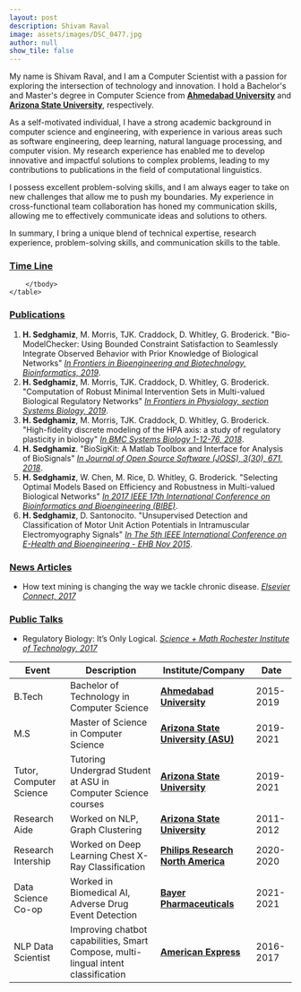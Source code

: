 ```yaml
---
layout: post
description: Shivam Raval
image: assets/images/DSC_0477.jpg
author: null
show_tile: false
---
```

My name is Shivam Raval, and I am a Computer Scientist with a passion for exploring the intersection of technology and innovation. I hold a Bachelor's and Master's degree in Computer Science from [**Ahmedabad University**](https://ahduni.edu.in/) and [**Arizona State University**](https://www.asu.edu/), respectively.

As a self-motivated individual, I have a strong academic background in computer science and engineering, with experience in various areas such as software engineering, deep learning, natural language processing, and computer vision. My research experience has enabled me to develop innovative and impactful solutions to complex problems, leading to my contributions to publications in the field of computational linguistics.

I possess excellent problem-solving skills, and I am always eager to take on new challenges that allow me to push my boundaries. My experience in cross-functional team collaboration has honed my communication skills, allowing me to effectively communicate ideas and solutions to others.

In summary, I bring a unique blend of technical expertise, research experience, problem-solving skills, and communication skills to the table.

<!-- Interactive Software knowledge -->



<!-- Two -->
<section id="three" class="spotlights">
	<section>
	    <div class="3u" id="chart_title"></div>
		<div class="12u" id="chart_program"></div>
		<div class="12u$" id="chart_sci"></div>
	</section>
</section>

<!-- Table -->
<h3><u>Time Line</u></h3>
<div class="table-wrapper" id="table_SS">
	<table>
		<thead>
			<tr>
				<th>Event</th>
				<th>Description</th>
				<th>Institute/Company</th>
				<th>Date</th>
			</tr>
		</thead>
		<tbody>
			<tr>
				<td>B.Tech</td>
				<td>Bachelor of Technology in Computer Science</td>
				<td><a href="https://ahduni.edu.in/"><b>Ahmedabad University</b></a></td>
				<td>2015-2019</td>
			</tr>
			<tr>
				<td>M.S</td>
				<td>Master of Science in Computer Science</td>
				<td><a href="[https://www.utm.my/](https://www.asu.edu/)"><b>Arizona State University (ASU)</b></a></td>
				<td>2019-2021</td>
			</tr>
			<tr>
				<td>Tutor, Computer Science</td>
				<td>Tutoring Undergrad Student at ASU in Computer Science courses</td>
				<td><a href="https://www.asu.edu/"><b>Arizona State University</b></a></td>
				<td>2019-2021</td>
			</tr>
			<tr>
				<td>Research Aide</td>
				<td>Worked on NLP, Graph Clustering</td>
				<td><a href="https://www.asu.edu/"><b>Arizona State University</b></a></td>
				<td>2011-2012</td>
			</tr>
			<tr>
				<td>Research Intership</td>
				<td>Worked on Deep Learning Chest X-Ray Classification</td>
				<td><a href="https://www.usa.philips.com/healthcare"><b>Philips Research North America</b></a></td>
				<td>2020-2020</td>
			</tr>
			<tr>
				<td>Data Science Co-op</td>
				<td>Worked in Biomedical AI, Adverse Drug Event Detection</td>
				<td><a href="https://www.bayer.com/en/pharma/pharmaceuticals"><b>Bayer Pharmaceuticals</b></a></td>
				<td>2021-2021</td>
			</tr>
			<tr>
				<td>NLP Data Scientist</td>
				<td>Improving chatbot capabilities, Smart Compose, multi-lingual intent classification</td>
				<td><a href="https://www.americanexpress.com/"><b>American Express</b></a></td>
				<td>2016-2017</td>
			</tr>
			
		</tbody>
	</table>
</div>
<h3><u>Publications</u></h3>
<ol>
			<li><b>H. Sedghamiz</b>, M. Morris, TJK. Craddock, D. Whitley, G. Broderick. 
			"Bio-ModelChecker: Using Bounded Constraint Satisfaction to Seamlessly Integrate Observed Behavior with Prior Knowledge of Biological Networks" 
			<a href="https://www.frontiersin.org/articles/10.3389/fbioe.2019.00048/abstract"> <i>In Frontiers in Bioengineering and Biotechnology, Bioinformatics, 2019</i></a>.</li>
			<li><b>H. Sedghamiz</b>, M. Morris, TJK. Craddock, D. Whitley, G. Broderick. "Computation of Robust Minimal Intervention Sets in Multi-valued Biological Regulatory Networks"
			<a href="https://www.frontiersin.org/articles/10.3389/fphys.2019.00241/abstract"><i>In Frontiers in Physiology, section Systems Biology, 2019</i></a>.</li>
			<li><b>H. Sedghamiz</b>, M. Morris, TJK. Craddock, D. Whitley, G. Broderick. "High-fidelity discrete modeling of the HPA axis: a study of regulatory plasticity in biology"
			<a href="https://bmcsystbiol.biomedcentral.com/articles/10.1186/s12918-018-0599-1"><i>In BMC Systems Biology 1-12-76, 2018</i></a>.</li>
			<li><b>H. Sedghamiz</b>. "BioSigKit: A Matlab Toolbox and Interface for Analysis of BioSignals"   
			<a href="http://joss.theoj.org/papers/10.21105/joss.00671"><i>In Journal of Open Source Software (JOSS), 3(30), 671, 2018</i></a>.</li>
			<li><b>H. Sedghamiz</b>, W. Chen, M. Rice, D. Whitley, G. Broderick. "Selecting Optimal Models Based on Efficiency and Robustness in Multi-valued Biological Networks" 
			<a href="https://ieeexplore.ieee.org/document/8251289/"><i>In 2017 IEEE 17th International Conference on Bioinformatics and Bioengineering (BIBE)</i></a>.</li>
			<li><b>H. Sedghamiz</b>, D. Santonocito. "Unsupervised Detection and Classification of Motor Unit Action Potentials in Intramuscular Electromyography Signals" 
			<a href="https://ieeexplore.ieee.org/document/7391510"><i>In The 5th IEEE International Conference on E-Health and Bioengineering - EHB Nov 2015</i></a>.</li>
</ol>

<h3><u>News Articles</u></h3>
<ul>
<li>How text mining is changing the way we tackle chronic disease.
<a href="https://www.elsevier.com/connect/how-text-mining-is-changing-the-way-we-tackle-chronic-disease"><i>Elsevier Connect, 2017</i></a></li>
</ul>

<h3><u>Public Talks</u></h3>
<ul>
<li>Regulatory Biology: It’s Only Logical.
<a href="https://www.rit.edu/science/event/62219/cacm-seminar"><i>Science + Math Rochester Institute of Technology, 2017</i></a></li>
</ul>


